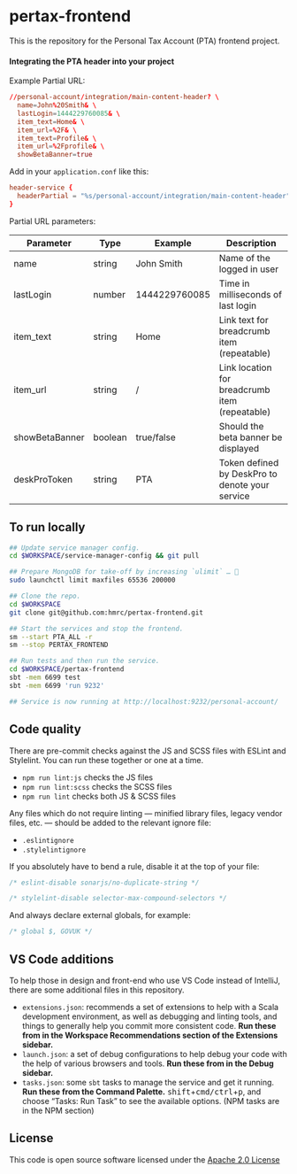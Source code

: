 # pertax-frontend

This is the repository for the Personal Tax Account (PTA) frontend project.

#### Integrating the PTA header into your project

Example Partial URL:
```conf
//personal-account/integration/main-content-header? \
  name=John%20Smith& \
  lastLogin=1444229760085& \
  item_text=Home& \
  item_url=%2F& \
  item_text=Profile& \
  item_url=%2Fprofile& \
  showBetaBanner=true
```

Add in your `application.conf` like this:
```conf
header-service {
  headerPartial = "%s/personal-account/integration/main-content-header"
}
```

Partial URL parameters:

| Parameter      | Type    | Example       | Description                                     |
|----------------|---------|---------------|-------------------------------------------------|
| name           | string  | John Smith    | Name of the logged in user                      |
| lastLogin      | number  | 1444229760085 | Time in milliseconds of last login              |
| item_text      | string  | Home          | Link text for breadcrumb item (repeatable)      |
| item_url       | string  | /             | Link location for breadcrumb item (repeatable)  |
| showBetaBanner | boolean | true/false    | Should the beta banner be displayed             |
| deskProToken   | string  | PTA           | Token defined by DeskPro to denote your service |

## To run locally

```sh
## Update service manager config.
cd $WORKSPACE/service-manager-config && git pull

## Prepare MongoDB for take-off by increasing `ulimit` … 🚀
sudo launchctl limit maxfiles 65536 200000

## Clone the repo.
cd $WORKSPACE
git clone git@github.com:hmrc/pertax-frontend.git

## Start the services and stop the frontend.
sm --start PTA_ALL -r
sm --stop PERTAX_FRONTEND

## Run tests and then run the service.
cd $WORKSPACE/pertax-frontend
sbt -mem 6699 test
sbt -mem 6699 'run 9232'

## Service is now running at http://localhost:9232/personal-account/
```

## Code quality

There are pre-commit checks against the JS and SCSS files with ESLint and Stylelint. You can run these together or one at a time.
- `npm run lint:js` checks the JS files
- `npm run lint:scss` checks the SCSS files
- `npm run lint` checks both JS & SCSS files

Any files which do not require linting — minified library files, legacy vendor files, etc. — should be added to the relevant ignore file:
- `.eslintignore`
- `.stylelintignore`

If you absolutely have to bend a rule, disable it at the top of your file:
```js
/* eslint-disable sonarjs/no-duplicate-string */
```

```scss
/* stylelint-disable selector-max-compound-selectors */
```

And always declare external globals, for example:
```js
/* global $, GOVUK */
```

## VS Code additions

To help those in design and front-end who use VS Code instead of IntelliJ, there are some additional files in this repository.

- `extensions.json`: recommends a set of extensions to help with a Scala development environment, as well as debugging and linting tools, and things to generally help you commit more consistent code.
  **Run these from in the Workspace Recommendations section of the Extensions sidebar.**
- `launch.json`: a set of debug configurations to help debug your code with the help of various browsers and tools.
  **Run these from in the Debug sidebar.**
- `tasks.json`: some `sbt` tasks to manage the service and get it running.
  **Run these from the Command Palette.** <kbd>shift</kbd>+<kbd>cmd/ctrl</kbd>+<kbd>p</kbd>, and choose “Tasks: Run Task” to see the available options. (NPM tasks are in the NPM section)

## License

This code is open source software licensed under the [Apache 2.0 License]("http://www.apache.org/licenses/LICENSE-2.0.html")
